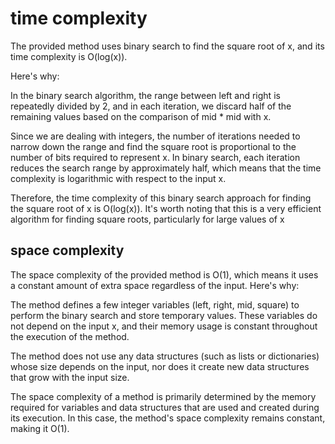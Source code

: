 # time complexity

The provided method uses binary search to find the square root of x, and its time complexity is O(log(x)).

Here's why:

In the binary search algorithm, the range between left and right is repeatedly divided by 2, and in each iteration, we discard half of the remaining values based on the comparison of mid * mid with x.

Since we are dealing with integers, the number of iterations needed to narrow down the range and find the square root is proportional to the number of bits required to represent x. In binary search, each iteration reduces the search range by approximately half, which means that the time complexity is logarithmic with respect to the input x.

Therefore, the time complexity of this binary search approach for finding the square root of x is O(log(x)). It's worth noting that this is a very efficient algorithm for finding square roots, particularly for large values of x

## space complexity

The space complexity of the provided method is O(1), which means it uses a constant amount of extra space regardless of the input. Here's why:

The method defines a few integer variables (left, right, mid, square) to perform the binary search and store temporary values. These variables do not depend on the input x, and their memory usage is constant throughout the execution of the method.

The method does not use any data structures (such as lists or dictionaries) whose size depends on the input, nor does it create new data structures that grow with the input size.

The space complexity of a method is primarily determined by the memory required for variables and data structures that are used and created during its execution. In this case, the method's space complexity remains constant, making it O(1).
